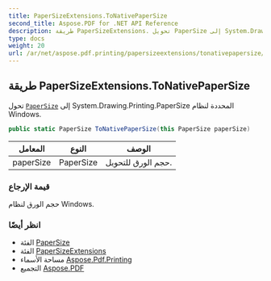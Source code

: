 ```yaml
---
title: PaperSizeExtensions.ToNativePaperSize
second_title: Aspose.PDF for .NET API Reference
description: طريقة PaperSizeExtensions. تحويل PaperSize إلى System.Drawing.Printing.PaperSize المحددة لنظام Windows
type: docs
weight: 20
url: /ar/net/aspose.pdf.printing/papersizeextensions/tonativepapersize/
---
```

## طريقة PaperSizeExtensions.ToNativePaperSize

تحول [`PaperSize`](../../papersize/) إلى System.Drawing.Printing.PaperSize المحددة لنظام Windows.

```csharp
public static PaperSize ToNativePaperSize(this PaperSize paperSize)
```

| المعامل | النوع | الوصف |
| --- | --- | --- |
| paperSize | PaperSize | حجم الورق للتحويل. |

### قيمة الإرجاع

حجم الورق لنظام Windows.

### انظر أيضًا

* الفئة [PaperSize](../../papersize/)
* الفئة [PaperSizeExtensions](../)
* مساحة الأسماء [Aspose.Pdf.Printing](../../../aspose.pdf.printing/)
* التجميع [Aspose.PDF](../../../)